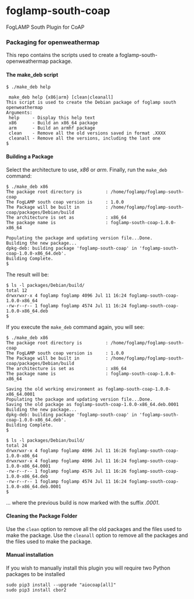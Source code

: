 # foglamp-south-coap

FogLAMP South Plugin for CoAP

### Packaging for openweathermap
This repo contains the scripts used to create a foglamp-south-openweathermap package.

#### The make_deb script
```
$ ./make_deb help

 make_deb help {x86|arm} [clean|cleanall]
This script is used to create the Debian package of foglamp south openweathermap
Arguments:
 help     - Display this help text
 x86      - Build an x86_64 package
 arm      - Build an armhf package
 clean    - Remove all the old versions saved in format .XXXX
 cleanall - Remove all the versions, including the last one
$
```

#### Building a Package

Select the architecture to use, *x86* or *arm*.
Finally, run the ``make_deb`` command:

```
$ ./make_deb x86
The package root directory is         : /home/foglamp/foglamp-south-coap
The FogLAMP south coap version is     : 1.0.0
The Package will be built in          : /home/foglamp/foglamp-south-coap/packages/Debian/build
The architecture is set as            : x86_64
The package name is                   : foglamp-south-coap-1.0.0-x86_64

Populating the package and updating version file...Done.
Building the new package...
dpkg-deb: building package 'foglamp-south-coap' in 'foglamp-south-coap-1.0.0-x86_64.deb'.
Building Complete.
$
```

The result will be:

```
$ ls -l packages/Debian/build/
total 12
drwxrwxr-x 4 foglamp foglamp 4096 Jul 11 16:24 foglamp-south-coap-1.0.0-x86_64
-rw-r--r-- 1 foglamp foglamp 4574 Jul 11 16:24 foglamp-south-coap-1.0.0-x86_64.deb
$
```

If you execute the ``make_deb`` command again, you will see:

```
$ ./make_deb x86
The package root directory is         : /home/foglamp/foglamp-south-coap
The FogLAMP south coap version is     : 1.0.0
The Package will be built in          : /home/foglamp/foglamp-south-coap/packages/Debian/build
The architecture is set as            : x86_64
The package name is                   : foglamp-south-coap-1.0.0-x86_64

Saving the old working environment as foglamp-south-coap-1.0.0-x86_64.0001
Populating the package and updating version file...Done.
Saving the old package as foglamp-south-coap-1.0.0-x86_64.deb.0001
Building the new package...
dpkg-deb: building package 'foglamp-south-coap' in 'foglamp-south-coap-1.0.0-x86_64.deb'.
Building Complete.
$
```

```
$ ls -l packages/Debian/build/
total 24
drwxrwxr-x 4 foglamp foglamp 4096 Jul 11 16:26 foglamp-south-coap-1.0.0-x86_64
drwxrwxr-x 4 foglamp foglamp 4096 Jul 11 16:24 foglamp-south-coap-1.0.0-x86_64.0001
-rw-r--r-- 1 foglamp foglamp 4576 Jul 11 16:26 foglamp-south-coap-1.0.0-x86_64.deb
-rw-r--r-- 1 foglamp foglamp 4574 Jul 11 16:24 foglamp-south-coap-1.0.0-x86_64.deb.0001
$
```

... where the previous build is now marked with the suffix *.0001*.


#### Cleaning the Package Folder

Use the ``clean`` option to remove all the old packages and the files used to make the package.
Use the ``cleanall`` option to remove all the packages and the files used to make the package.

#### Manual installation
If you wish to manually install this plugin you will require two Python packages to be installed
```
sudo pip3 install --upgrade "aiocoap[all]"
sudo pip3 install cbor2
```

